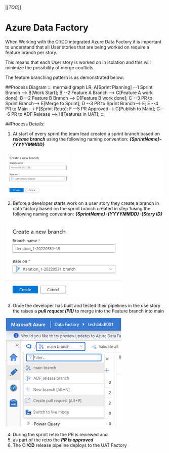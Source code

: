 [[_TOC_]]


# **Azure Data Factory**


When Working with the CI/CD integrated Azure Data Factory it is important to understand that all User stories that are being worked on require a feature branch per story. 

This means that each User story is worked on in isolation and this will minimize the possibility of merge conflicts.

The feature branching pattern is as demonstrated below:




##Process Diagram
::: mermaid
 graph LR;
 A[Sprint Planning] --1 Sprint Branch --> B[Work Start];
B --2 Feature A Branch --> C[Feature A work done];
B --2 Feature B Branch --> D[Feature B work done];
C --3 PR to Sprint Branch--> E[Merge to Sprint];
D --3 PR to Sprint Branch--> E;
E --4 PR to Main --> F[Sprint Retro];
F --5 PR Approved--> G[Publish to Main];
G --6 PR to ADF Release --> H[Features in UAT];
:::



##Process Details:
1. At start of every sprint the team lead created a sprint branch based on _**release branch**_ using the following naming convention:
    **_{SprintName}-{YYYYMMDD}_**

![image.png](/.attachments/image-7f338e6b-110b-4d3d-9046-1ec01cbb7fda.png)

2. Before a developer starts work on a user story they create a branch in data factory based on the sprint branch created in step 1using the following naming convention:
    **_{SprintName}-{YYYYMMDD}-{Story ID}_**

![image.png](/.attachments/image-c7e2c2a9-9d19-470d-b404-546c75481c63.png)

3. Once the developer has built and tested their pipelines in the use story the raises a _**pull request (PR)**_ to merge into the Feature branch into main 

![image.png](/.attachments/image-90f879ed-8833-4c66-bc2e-6d7b11558809.png)

4. During the sprint retro the PR is reviewed and 
5. as part of the retro the **_PR is approved_**
6. The CI/**CD** release pipeline deploys to the UAT Factory


